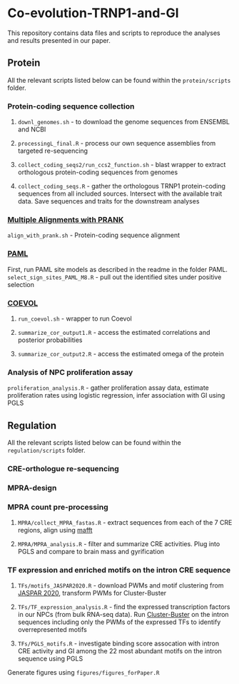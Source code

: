 # Co-evolution-TRNP1-and-GI
This repository contains data files and scripts to reproduce the analyses and results presented in our paper.

## Protein

All the relevant scripts listed below can be found within the `protein/scripts` folder.

### Protein-coding sequence collection 

1) `downl_genomes.sh` - to download the genome sequences from ENSEMBL and NCBI

2) `processingL_final.R` - process our own sequence assemblies from targeted re-sequencing

3) `collect_coding_seqs2/run_ccs2_function.sh` - blast wrapper to extract orthologous protein-coding sequences from genomes 

4) `collect_coding_seqs.R` - gather the orthologous TRNP1 protein-coding sequences from all included sources. Intersect with the available trait data. Save sequences and traits for the downstream analyses

### [Multiple Alignments with PRANK](http://wasabiapp.org/software/prank/)
`align_with_prank.sh` -  Protein-coding sequence alignment


### [PAML](http://abacus.gene.ucl.ac.uk/software/paml.html)
First, run PAML site models as described in the readme in the folder PAML.
`select_sign_sites_PAML_M8.R` - pull out the identified sites under positive selection

### [COEVOL](https://github.com/bayesiancook/coevol)

1) `run_coevol.sh` - wrapper to run Coevol

2) `summarize_cor_output1.R` - access the estimated correlations and posterior probabilities

3) `summarize_cor_output2.R` - access the estimated omega of the protein

### Analysis of NPC proliferation assay
`proliferation_analysis.R` - gather proliferation assay data, estimate proliferation rates using logistic regression, infer association with GI using PGLS


## Regulation

All the relevant scripts listed below can be found within the `regulation/scripts` folder.

### CRE-orthologue re-sequencing 

### MPRA-design

### MPRA count pre-processing
1) `MPRA/collect_MPRA_fastas.R` - extract sequences from each of the 7 CRE regions, align using [mafft](https://mafft.cbrc.jp/alignment/software/)

2) `MPRA/MPRA_analysis.R` - filter and summarize CRE activities. Plug into PGLS and compare to brain mass and gyrification

### TF expression and enriched motifs on the intron CRE sequence

1) `TFs/motifs_JASPAR2020.R` - download PWMs and motif clustering from [JASPAR 2020](http://jaspar.genereg.net/downloads/), transform PWMs for Cluster-Buster

2) `TFs/TF_expression_analysis.R` - find the expressed transcription factors in our NPCs (from bulk RNA-seq data). Run [Cluster-Buster](http://cagt.bu.edu/page/ClusterBuster_download) on the intron sequences including only the PWMs of the expressed TFs to identify overrepresented motifs

3) `TFs/PGLS_motifs.R` - investigate binding score assocation with intron CRE activity and GI among the 22 most abundant motifs on the intron sequence using PGLS



Generate figures using `figures/figures_forPaper.R`
